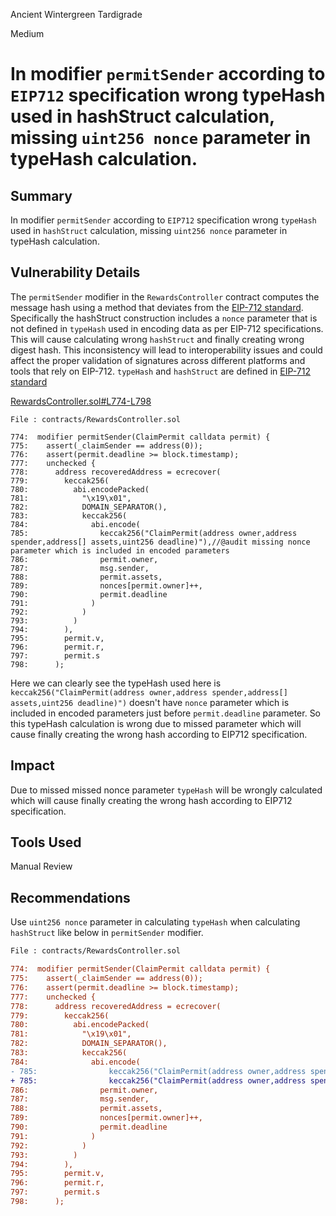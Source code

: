 Ancient Wintergreen Tardigrade

Medium

# In modifier `permitSender` according to `EIP712` specification wrong typeHash used in hashStruct calculation, missing `uint256 nonce` parameter in typeHash calculation.

## Summary

In modifier `permitSender` according to `EIP712` specification wrong `typeHash` used in `hashStruct` calculation, missing `uint256 nonce` parameter in typeHash calculation.

## Vulnerability Details

The `permitSender` modifier in the `RewardsController` contract computes the message hash using a method that deviates from the [EIP-712 standard](https://eips.ethereum.org/EIPS/eip-712#definition-of-hashstruct). Specifically the hashStruct construction includes a `nonce` parameter that is not defined in `typeHash` used in encoding data as per EIP-712 specifications.
This will cause calculating wrong `hashStruct` and finally creating wrong digest hash. This inconsistency will lead to interoperability issues and could affect the proper validation of signatures across different platforms and tools that rely on EIP-712.
`typeHash` and `hashStruct` are defined in [EIP-712 standard](https://eips.ethereum.org/EIPS/eip-712#definition-of-hashstruct)

[RewardsController.sol#L774-L798](https://github.com/sherlock-audit/2024-07-exactly-stacking-contracts/blob/main/protocol/contracts/RewardsController.sol#L774-L798)

```solidity
File : contracts/RewardsController.sol

774:  modifier permitSender(ClaimPermit calldata permit) {
775:    assert(_claimSender == address(0));
776:    assert(permit.deadline >= block.timestamp);
777:    unchecked {
778:      address recoveredAddress = ecrecover(
779:        keccak256(
780:          abi.encodePacked(
781:            "\x19\x01",
782:            DOMAIN_SEPARATOR(),
783:            keccak256(
784:              abi.encode(
785:                keccak256("ClaimPermit(address owner,address spender,address[] assets,uint256 deadline)"),//@audit missing nonce parameter which is included in encoded parameters
786:                permit.owner,
787:                msg.sender,
788:                permit.assets,
789:                nonces[permit.owner]++,
790:                permit.deadline
791:              )
792:            )
793:          )
794:        ),
795:        permit.v,
796:        permit.r,
797:        permit.s
798:      );

```

Here we can clearly see the typeHash used here is `keccak256("ClaimPermit(address owner,address spender,address[] assets,uint256 deadline)")` doesn't have `nonce` parameter which is included in encoded parameters just before `permit.deadline` parameter.
So this typeHash calculation is wrong due to missed parameter which will cause finally creating the wrong hash according to EIP712 specification.

## Impact

Due to missed missed nonce parameter `typeHash` will be wrongly calculated which will cause finally creating the wrong hash according to EIP712 specification.

## Tools Used

Manual Review

## Recommendations

Use `uint256 nonce` parameter in calculating `typeHash` when calculating `hashStruct` like below in `permitSender` modifier.

```diff
File : contracts/RewardsController.sol

774:  modifier permitSender(ClaimPermit calldata permit) {
775:    assert(_claimSender == address(0));
776:    assert(permit.deadline >= block.timestamp);
777:    unchecked {
778:      address recoveredAddress = ecrecover(
779:        keccak256(
780:          abi.encodePacked(
781:            "\x19\x01",
782:            DOMAIN_SEPARATOR(),
783:            keccak256(
784:              abi.encode(
- 785:                keccak256("ClaimPermit(address owner,address spender,address[] assets,uint256 deadline)"),
+ 785:                keccak256("ClaimPermit(address owner,address spender,address[] assets,uint256 nonce,uint256 deadline)"),
786:                permit.owner,
787:                msg.sender,
788:                permit.assets,
789:                nonces[permit.owner]++,
790:                permit.deadline
791:              )
792:            )
793:          )
794:        ),
795:        permit.v,
796:        permit.r,
797:        permit.s
798:      );

```
